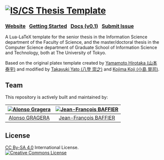 <h1>
<a href="https://www.is.s.u-tokyo.ac.jp/thesis/"><img alt="IS/CS Thesis Template" src="http://ellyster.github.io/thesis-template/images/logo.png" title="IS/CS Thesis Template"/></a>
</h1>

### [Website](https://www.is.s.u-tokyo.ac.jp/thesis/)  &nbsp; [Getting Started](https://github.com/Ellyster/thesis-template/wiki)  &nbsp; [Docs (v0.1)](https://github.com/Ellyster/thesis-template/wiki)  &nbsp; [Submit Issue](https://github.com/Ellyster/thesis-template/issues)


A Lua-LaTeX template for the senior thesis in the Information Science department of the Faculty of Science, and the master/doctoral thesis in the Computer Science department of Graduate School of Information Science and Technology, both at The University of Tokyo.

Based on the original platex template created by [Yamamoto Hirotaka (山本 泰宇)](https://github.com/ymmt2005) and modified by [Takayuki Yato (八登 崇之)](https://github.com/zr-tex8r) and [Kojima Koji (小島 晃司)]().


## Team
This repository is actively built and maintained by:

[![Alonso Gragera](http://2.gravatar.com/avatar/07aa94322f9c9040672181d9213d82b8?s=120)](http://www.linkedin.com/in/ellyster/en) | [![Jean-François BAFFIER](http://2.gravatar.com/avatar/99a43014b61d31e9e2e4e98a14498664?s=120)](https://www.linkedin.com/pub/jean-fran%C3%A7ois-baffier/87/b33/8a/en)
:---:|:---:
[Alonso GRAGERA](https://github.com/Ellyster) | [Jean-François BAFFIER](https://github.com/Azzaare)

## License
<a rel="license" href="http://creativecommons.org/licenses/by-sa/4.0/">CC By-SA 4.0</a> International License.<br>
<a rel="license" href="http://creativecommons.org/licenses/by-sa/4.0/"><img alt="Creative Commons License" style="border-width:0" src="https://i.creativecommons.org/l/by-sa/4.0/88x31.png" /></a>

